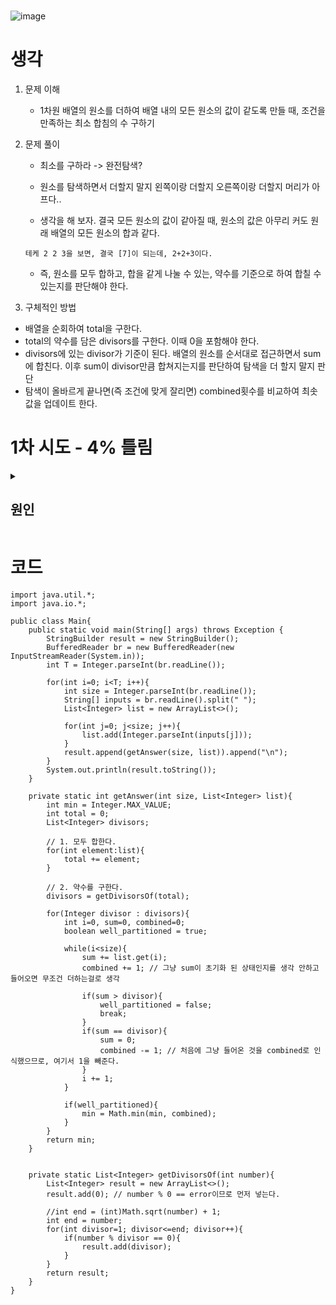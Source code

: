 # 
![image](https://github.com/CodeWave-Summer-Edition/Algorithm/assets/29039922/3fc53c8f-91fc-4e36-97d5-28d7fe0ff5ec)


# 생각
1. 문제 이해
   - 1차원 배열의 원소를 더하여 배열 내의 모든 원소의 값이 같도록 만들 때, 조건을 만족하는 최소 합침의 수 구하기
2. 문제 풀이
   - 최소를 구하라 -> 완전탐색?
   - 원소를 탐색하면서 더할지 말지 왼쪽이랑 더할지 오른쪽이랑 더할지 머리가 아프다..
  
   - 생각을 해 보자. 결국 모든 원소의 값이 같아질 때, 원소의 값은 아무리 커도 원래 배열의 모든 원소의 합과 같다.
    ```
    테케 2 2 3을 보면, 결국 [7]이 되는데, 2+2+3이다.
    ```
    - 즉, 원소를 모두 합하고, 합을 같게 나눌 수 있는, 약수를 기준으로 하여 합칠 수 있는지를 판단해야 한다.

3. 구체적인 방법
  - 배열을 순회하여 total을 구한다.
  - total의 약수를 담은 divisors를 구한다. 이때 0을 포함해야 한다.
  - divisors에 있는 divisor가 기준이 된다. 배열의 원소를 순서대로 접근하면서 sum에 합친다. 이후 sum이 divisor만큼 합쳐지는지를 판단하여 탐색을 더 할지 말지 판단
  - 탐색이 올바르게 끝나면(즉 조건에 맞게 잘리면) combined횟수를 비교하여 최솟값을 업데이트 한다. 



# 1차 시도 - 4% 틀림
<details>
<summary> 
  
  ## 원인
  </summary>
  
  원소가 도중에 0인 경우를 생각 못했다 !!!!


내 방법은 sum에 원소를 하나하나 담아가면서 약수와 같은지를 체크하는데, 이때 sum을 비우고 원소를 새로 넣을 때는
combined의 경우가 아니므로 이를 구분했어야 했다. 이때 원소가 sum에 처음 들어오는지 아닌지를 판단하는 방법은 다음과 같았다. 

```
 while(i<size){
                combined += (sum==0 ? 0 : 1); // 현재 sum이 초기화되고 처음 원소가 들어오는 것 인지 아니면 원래 원소가 있던 sum에 다음 원소가 합해지는건지 체크
                sum += list.get(i);
```
근데 이때, 코드 전체를 모르더라도 가정을 해 보자. 만약 list.get(i) = 0이라면?
0 다음에 들어오는 list.get(i+1)은 저 식으로는 sum이 초기화되고 처음 원소가 들어오는 것으로 판단을 한다.

즉, 다음과 같다.
```
arr = [ ... 0, 5, ...] 라 할 때,
sum = []    <- 앞의 원소들의 합이 divisor와 같아서 sum이 0으로 초기화됨
sum = [0]   <- 다음 원소인 0이 들어왔음, 처음 들어오는 원소(이걸 sum ==0 으로 판단)니깐 combined+1 안 함. 
sum = [0]   <- 이때 여기에 다음 원소인 5가 들어오려고 할 때

combined가 보기에는 sum = 0이므로 5가 들어와도 combined + 1 을 하지 않게 된다.
0과 5를 합쳐 combined를 한 번 해야 하는데, 내 로직대로라면 combined를 하지 않는 것으로 인식한다.
왜? sum이 0이니깐 ㅋㅋㅋㅋ  
```

그래서 원소가 0인지도 생각을 했어야 했다.

그래서 원소가 0인지를 판단하고 combined를 더하거나 아니면 이전에 들어온 원소가 0인지를 판단하기에는
코드가 너무 더러워지고 index out of bound error도 생길 수 있다. 그래서 코드를 아예 바꿔보자.

전
```
// 3. 약수를 순회하며 약수만큼 자를 수 있는지 체크한다.
        for(Integer divisor : divisors){
            int i=0, sum=0, combined=0;
            boolean well_partitioned = true;

            while(i<size){
                combined += (sum==0 ? 0 : 1);
                sum += list.get(i);

                if(sum > divisor){
                    well_partitioned = false;
                    break;
                }
                if(sum == divisor){
                    sum = 0;
                }
                i += 1;
            }

            if(well_partitioned){
                min = Math.min(min, combined);
            }
        }
```
후
```
        // 3. 약수를 순회하며 약수만큼 자를 수 있는지 체크한다.
        for(Integer divisor : divisors){
            int i=0, sum=0, combined=0;
            boolean well_partitioned = true;

            while(i<size){
                sum += list.get(i);
                combined += 1; // 그냥 sum이 초기화 된 상태인지를 생각 안하고 들어오면 무조건 더하는걸로 생각

                if(sum > divisor){
                    well_partitioned = false;
                    break;
                }
                if(sum == divisor){
                    sum = 0;
              	    combined -= 1; // 처음에 그냥 들어온 것을 combined로 인식했으므로, 여기서 1을 빼준다. 
                }
                i += 1;
            }

            if(well_partitioned){
                min = Math.min(min, combined);
            }
        }
        return min;
    }
```

</details>


# 코드
```
import java.util.*;
import java.io.*;

public class Main{
    public static void main(String[] args) throws Exception {
        StringBuilder result = new StringBuilder();
        BufferedReader br = new BufferedReader(new InputStreamReader(System.in));
        int T = Integer.parseInt(br.readLine());

        for(int i=0; i<T; i++){
            int size = Integer.parseInt(br.readLine());
            String[] inputs = br.readLine().split(" ");
            List<Integer> list = new ArrayList<>();

            for(int j=0; j<size; j++){
                list.add(Integer.parseInt(inputs[j]));
            }
            result.append(getAnswer(size, list)).append("\n");
        }
        System.out.println(result.toString());
    }

    private static int getAnswer(int size, List<Integer> list){
        int min = Integer.MAX_VALUE;
        int total = 0;
        List<Integer> divisors;

        // 1. 모두 합한다.
        for(int element:list){
            total += element;
        }

        // 2. 약수를 구한다.
        divisors = getDivisorsOf(total);

        for(Integer divisor : divisors){
            int i=0, sum=0, combined=0;
            boolean well_partitioned = true;

            while(i<size){
                sum += list.get(i);
                combined += 1; // 그냥 sum이 초기화 된 상태인지를 생각 안하고 들어오면 무조건 더하는걸로 생각

                if(sum > divisor){
                    well_partitioned = false;
                    break;
                }
                if(sum == divisor){
                    sum = 0;
              	    combined -= 1; // 처음에 그냥 들어온 것을 combined로 인식했으므로, 여기서 1을 빼준다. 
                }
                i += 1;
            }

            if(well_partitioned){
                min = Math.min(min, combined);
            }
        }
        return min;
    }


    private static List<Integer> getDivisorsOf(int number){
        List<Integer> result = new ArrayList<>();
        result.add(0); // number % 0 == error이므로 먼저 넣는다.

        //int end = (int)Math.sqrt(number) + 1;
        int end = number;
        for(int divisor=1; divisor<=end; divisor++){
            if(number % divisor == 0){
                result.add(divisor);
            }
        }
        return result;
    }
}
```
